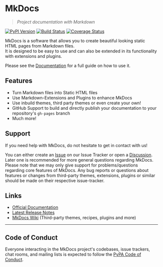 # MkDocs
> *Project documentation with Markdown*

[![PyPI Version][pypi-v-image]][pypi-v-link]
[![Build Status][GHAction-image]][GHAction-link]
[![Coverage Status][codecov-image]][codecov-link]

MkDocs is a software that allows you to create beautiful looking static HTML pages from Markdown files.  
It is designed to be easy to use and can also be extended in its functionality with extensions and plugins.

Please see the [Documentation][mkdocs] for a full guide on how to use it.

## Features

- Turn Markdown files into Static HTML files
- Use Markdown-Extensions and Plugins to enhance MkDocs
- Use inbuild themes, third party themes or even create your own!
- GitHub Support to build and directly publish your documentation to your repository's `gh-pages` branch
- Much more!

## Support

If you need help with MkDocs, do not hesitate to get in contact with us!

You can either create an [Issue] on our Issue Tracker or open a [Discussion]. Later one is recommended for more general questions regarding MkDocs.  
Please note that we may only give support for problems/questions regarding core features of MkDocs. Any bug reports or questions about features or changes from third-party themes, extensions, plugins or similar should be made on their respective issue-tracker.

## Links

- [Official Documentation][mkdocs]
- [Latest Release Notes][release-notes]
- [MkDocs Wiki][wiki] (Third-party themes, recipes, plugins and more)

---

## Code of Conduct

Everyone interacting in the MkDocs project's codebases, issue trackers, chat
rooms, and mailing lists is expected to follow the [PyPA Code of Conduct].

<!-- Badges -->
[codecov-image]: https://codecov.io/github/mkdocs/mkdocs/coverage.svg?branch=master
[codecov-link]: https://codecov.io/github/mkdocs/mkdocs?branch=master

[pypi-v-image]: https://img.shields.io/pypi/v/mkdocs.svg
[pypi-v-link]: https://pypi.org/project/mkdocs/

[GHAction-image]: https://github.com/mkdocs/mkdocs/workflows/CI/badge.svg?branch=master&event=push
[GHAction-link]: https://github.com/mkdocs/mkdocs/actions?query=event%3Apush+branch%3Amaster

<!-- Links -->
[mkdocs]: https://www.mkdocs.org

[Issue]: https://github.com/mkdocs/mkdocs/issues
[Discussion]: https://github.com/mkdocs/mkdocs/discussions

[release-notes]: https://www.mkdocs.org/about/release-notes/
[wiki]: https://github.com/mkdocs/mkdocs/wiki

[PyPA Code of Conduct]: https://www.pypa.io/en/latest/code-of-conduct/

